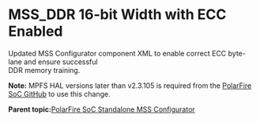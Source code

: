 # MSS\_DDR 16-bit Width with ECC Enabled

Updated MSS Configurator component XML to enable correct ECC byte-lane and ensure successful<br /> DDR memory training.

**Note:** MPFS HAL versions later than v2.3.105 is required from the [PolarFire SoC GitHub](https://github.com/polarfire-soc/platform) to use this change.

**Parent topic:**[PolarFire SoC Standalone MSS Configurator](GUID-5AC1189B-B389-452A-AE0F-C664D52A013E.md)

